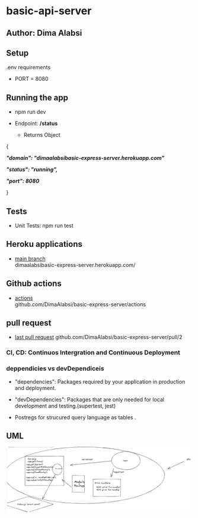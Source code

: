 # basic-api-server


## Author: Dima Alabsi


## Setup
 .env requirements
* PORT = 8080
## Running the app

* npm run dev

* Endpoint:  **/status** 

    * Returns Object

{

  ***"domain": "dimaalabsibasic-express-server.herokuapp.com"***

  ***"status": "running",***

  ***"port": 8080***

}


## Tests

* Unit Tests: npm run test


## Heroku applications 

*   [main branch](https://dimaalabsibasic-express-server.herokuapp.com/)  
dimaalabsibasic-express-server.herokuapp.com/

## Github actions

*    [actions](https://github.com/DimaAlabsi/basic-express-server/actions)      
  github.com/DimaAlabsi/basic-express-server/actions

## pull request

* [last pull request](https://github.com/DimaAlabsi/basic-express-server/pull/2)
github.com/DimaAlabsi/basic-express-server/pull/2


### CI, CD: Continuos Intergration and Continuous Deployment

### deppendicies vs devDependiceis

* "dependencies": Packages required by your application in production and deployment.

* "devDependencies": Packages that are only needed for local development and testing.(supertest, jest)

* Postregs for strucured query language as tables .

## UML

![notes](/img/lab03WML.png)

